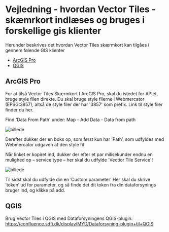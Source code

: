 # Vejledning - hvordan Vector Tiles - skæmrkort indlæses og bruges i forskellige gis klienter

Herunder beskrives det hvordan Vector Tiles skærmkort kan tilgåes i gennem følende GIS klienter
- [ArcGIS Pro](#arcgis)
- [QGIS](#qgis)

## ArcGIS Pro <a name="arcgis"></a>

For at tilså Vector Tiles Skærmkort I ArcGIS Pro, skal du istedet for APIét, bruge style filen direkte. Du skal bruge style filerne i Webmercator (EPSG:3857), altså de style filer der har '3857' som prefix. 
Link til style filer finder du her. 

Find 'Data From Path' under: 
Map - Add Data - Data from path

![billede](https://github.com/user-attachments/assets/a155d9e4-8227-4154-a27b-27e0949f7f1d)

Derefter dukker der en boks op, som først kun har ’Path’, som udfyldes med Webmercator udgaven af den style fil 

Når linket er kopiret ind, dukker der efter et par milisekunder endnu en mulighed op – service type – her skal du udfylde 'Vectior Tile Service'! 

![billede](https://github.com/user-attachments/assets/193cfd10-ba39-4aa9-9a43-3d67f48d33f5)

Til sidst skal du udfylde din en ’Custom parameter’ 
Her skal du skrive ’token’ ud for parameter, og så finde det dit token fra din dataforsynings bruger ind, og klikke på add. 


## QGIS <b name="qgis"></b>

Brug Vector Tiles i QGIS med Dataforsyningens QGIS-plugin: https://confluence.sdfi.dk/display/MYD/Dataforsyning-plugin+til+QGIS

